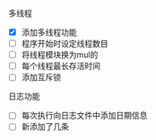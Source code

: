 多线程
- [X] 添加多线程功能
- [ ] 程序开始时设定线程数目
- [ ] 将线程模块换为mul的
- [ ] 每个线程最长存活时间
- [ ] 添加互斥锁

日志功能
- [ ] 每次执行向日志文件中添加日期信息
- [ ] 新添加了几条